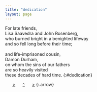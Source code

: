 ```yaml
---
title: "dedication"
layout: page
---
```


For late friends,  
Lisa Saavedra and John Rosenberg,  
who burned bright in a benighted lifeway  
and so fell long before their time;  
&nbsp;  
and life-imprisoned cousin,  
Damon Durham,  
on whom the sins of our fathers  
are so heavily visited  
these decades of hard time.
{:#dedication}

&nbsp;&nbsp;&nbsp;&nbsp;&nbsp;&nbsp;[&gt;](/)&nbsp;&nbsp;&nbsp;&nbsp;&nbsp;&nbsp;[`^`](/)&nbsp;&nbsp;&nbsp;&nbsp;&nbsp;&nbsp;[&gt;](/foreword)
{:.arrow}

